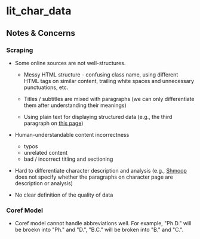 # lit_char_data

## Notes & Concerns

### Scraping

- Some online sources are not well-structures.

  - Messy HTML structure - confusing class name, using different HTML tags on similar content, trailing white spaces and unnecessary punctuations, etc.

  - Titles / subtitles are mixed with paragraphs (we can only differentiate them after understanding their meanings)
  
  - Using plain text for displaying structured data (e.g., the third paragraph on [this page](https://www.shmoop.com/study-guides/literature/streetcar-named-desire/stanley-kowalski))

- Human-understandable content incorrectness
  - typos
  - unrelated content
  - bad / incorrect titling and sectioning

- Hard to differentiate character description and analysis (e.g., [Shmoop](https://www.shmoop.com/study-guides/literature) does not specify whether the paragraphs on character page are description or analysis)

- No clear definition of the quality of data

### Coref Model

- Coref model cannot handle abbreviations well. For example, "Ph.D." will be broekn into "Ph." and "D.", "B.C." will be broken into "B." and "C.".
